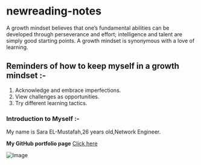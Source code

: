 # newreading-notes

A growth mindset believes that one’s fundamental abilities can be developed through perseverance and effort; intelligence and talent are simply good starting points. A growth mindset is synonymous with a love of learning.


## Reminders of how to keep myself in a growth mindset :-
1. Acknowledge and embrace imperfections.
2. View challenges as opportunities.
3. Try different learning tactics.


### Introduction to Myself :-
My name is Sara EL-Mustafah,26 years old,Network Engineer.


**My GitHub portfolio page** [Click here](https://github.com/Sara-ELMustafah)


![Image](https://3kllhk1ibq34qk6sp3bhtox1-wpengine.netdna-ssl.com/wp-content/uploads/2015/11/growth-mindset.png)